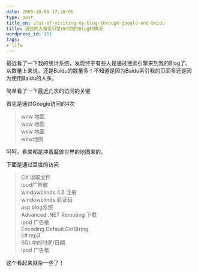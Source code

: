 ```yaml
---
date: 2005-10-08 17:38:00
type: post
title_en: stat-of-visiting-my-blog-through-google-and-baidu
title: 通过两大搜索引擎访问我的Blog的情况
wordpress_id: 151
tags:
- life
---
```


最近看了一下我的统计系统，发现终于有些人是通过搜索引擎来到我的Blog了。  
从数量上来说，还是Baidu的数量多！不知道是因为Baidu索引我的页面多还是因为使用Baidu的人多。  
  
简单看了一下最近几次的访问的关键  
  
首先是通过Google访问的4次  

> wow 地图  
wow 地图  
wow 地圖  
wow地图
  
呵呵，看来都是冲着魔兽世界的地图来的。  
  
下面是通过百度的访问  

> C# 读取文件  
ipod广告歌  
windowblinds 4.6 注册  
windowblinds 验证码  
asp blog系统  
Advanced .NET Remoting 下载  
ipod 广告歌  
Encoding.Default.GetString  
c# mp3  
SQL中的时间/日期  
ipod 广告歌

  
这个看起来就杂一些了！
